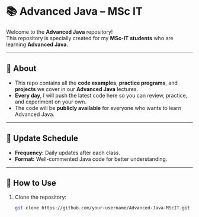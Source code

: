 # 📚 Advanced Java – MSc IT

Welcome to the **Advanced Java** repository!  
This repository is specially created for my **MSc-IT students** who are learning **Advanced Java**.

---

## 📝 About
- This repo contains all the **code examples**, **practice programs**, and **projects** we cover in our **Advanced Java** lectures.
- **Every day**, I will push the latest code here so you can review, practice, and experiment on your own.
- The code will be **publicly available** for everyone who wants to learn Advanced Java.

---

## 📅 Update Schedule
- **Frequency:** Daily updates after each class.
- **Format:** Well-commented Java code for better understanding.

---

## 🚀 How to Use
1. Clone the repository:
   ```bash
   git clone https://github.com/your-username/Advanced-Java-MScIT.git
